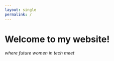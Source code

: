 ```yaml
---
layout: single
permalink: / 
---
```


# Welcome to my website!


*where future women in tech meet*

